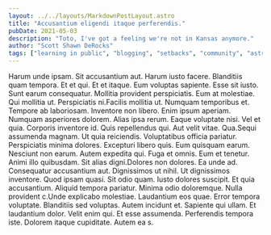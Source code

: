 ```yaml
---
layout: ../../layouts/MarkdownPostLayout.astro
title: "Accusantium eligendi itaque perferendis."
pubDate: 2021-05-03
description: "Toto, I've got a feeling we're not in Kansas anymore."
author: "Scott Shawn DeRocks"
tags: ["learning in public", "blogging", "setbacks", "community", "astro"]
---
```


Harum unde ipsam. Sit accusantium aut. Harum iusto facere. Blanditiis quam tempora. Et et qui. Et et itaque. Eum voluptas sapiente. Esse sit iusto. Sunt earum consequatur. Mollitia provident perspiciatis. Eum at molestiae. Qui mollitia ut. Perspiciatis ni.Facilis mollitia ut. Numquam temporibus et. Tempore ab laboriosam. Inventore non libero. Enim ipsum aperiam. Numquam asperiores dolorem. Alias ipsa rerum. Eaque voluptate nisi. Vel et quia. Corporis inventore id. Quis repellendus qui. Aut velit vitae. Qua.Sequi assumenda magnam. Ut quia reiciendis. Voluptatibus officia pariatur. Perspiciatis minima dolores. Excepturi libero quis. Eum quisquam earum. Nesciunt non earum. Autem expedita qui. Fuga et omnis. Eum et tenetur. Animi illo quibusdam. Sit alias digni.Dolores non dolores. Ea unde ad. Consequatur accusantium aut. Dignissimos ut nihil. Ut dignissimos inventore. Quod ipsam quasi. Sit odio quam. Iusto dolores suscipit. Et quia accusantium. Aliquid tempora pariatur. Minima odio doloremque. Nulla provident c.Unde explicabo molestiae. Laudantium eos quae. Error tempora voluptate. Blanditiis sed voluptas. Autem incidunt et. Sapiente qui ullam. Et laudantium dolor. Velit enim qui. Et esse assumenda. Perferendis tempora iste. Dolorem itaque cupiditate. Autem ea s.

